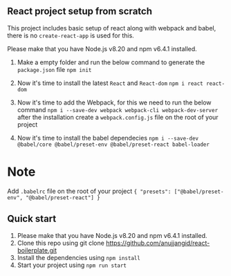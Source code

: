 ## React project setup from scratch

This project includes basic setup of react along with webpack and babel, there is no `create-react-app` is used for this.

Please make that you have Node.js v8.20 and npm v6.4.1 installed.

1. Make a empty folder and run the below command to generate the `package.json` file
   `npm init`

2. Now it's time to install the latest `React` and `React-dom`
   `npm i react react-dom`

3. Now it's time to add the Webpack, for this we need to run the below command
   `npm i --save-dev webpack webpack-cli webpack-dev-server`
   after the installation create a `webpack.config.js` file on the root of your project

4. Now it's time to install the babel dependecies
   `npm i --save-dev @babel/core @babel/preset-env @babel/preset-react babel-loader`

# Note

Add `.babelrc` file on the root of your project
`{ "presets": ["@babel/preset-env", "@babel/preset-react"] }`

## Quick start

1. Please make that you have Node.js v8.20 and npm v6.4.1 installed.
2. Clone this repo using git clone https://github.com/anujjangid/react-boilerplate.git
3. Install the dependencies using `npm install`
4. Start your project using `npm run start`
